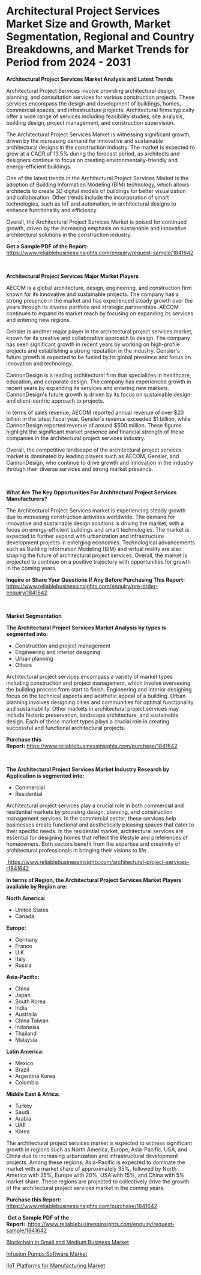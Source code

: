 <p><h1>Architectural Project Services Market Size and Growth, Market Segmentation, Regional and Country Breakdowns, and Market Trends for Period from 2024 -  2031</h1></p><p><strong>Architectural Project Services Market Analysis and Latest Trends</strong></p>
<p><p>Architectural Project Services involve providing architectural design, planning, and consultation services for various construction projects. These services encompass the design and development of buildings, homes, commercial spaces, and infrastructure projects. Architectural firms typically offer a wide range of services including feasibility studies, site analysis, building design, project management, and construction supervision.</p><p>The Architectural Project Services Market is witnessing significant growth, driven by the increasing demand for innovative and sustainable architectural designs in the construction industry. The market is expected to grow at a CAGR of 13.5% during the forecast period, as architects and designers continue to focus on creating environmentally-friendly and energy-efficient buildings.</p><p>One of the latest trends in the Architectural Project Services Market is the adoption of Building Information Modeling (BIM) technology, which allows architects to create 3D digital models of buildings for better visualization and collaboration. Other trends include the incorporation of smart technologies, such as IoT and automation, in architectural designs to enhance functionality and efficiency.</p><p>Overall, the Architectural Project Services Market is poised for continued growth, driven by the increasing emphasis on sustainable and innovative architectural solutions in the construction industry.</p></p>
<p><strong>Get a Sample PDF of the Report:&nbsp;</strong> <a href="https://www.reliablebusinessinsights.com/enquiry/request-sample/1841642">https://www.reliablebusinessinsights.com/enquiry/request-sample/1841642</a></p>
<p>&nbsp;</p>
<p><strong>Architectural Project Services Major Market Players</strong></p>
<p><p>AECOM is a global architecture, design, engineering, and construction firm known for its innovative and sustainable projects. The company has a strong presence in the market and has experienced steady growth over the years through its diverse portfolio and strategic partnerships. AECOM continues to expand its market reach by focusing on expanding its services and entering new regions.</p><p>Gensler is another major player in the architectural project services market, known for its creative and collaborative approach to design. The company has seen significant growth in recent years by working on high-profile projects and establishing a strong reputation in the industry. Gensler's future growth is expected to be fueled by its global presence and focus on innovation and technology.</p><p>CannonDesign is a leading architectural firm that specializes in healthcare, education, and corporate design. The company has experienced growth in recent years by expanding its services and entering new markets. CannonDesign's future growth is driven by its focus on sustainable design and client-centric approach to projects.</p><p>In terms of sales revenue, AECOM reported annual revenue of over $20 billion in the latest fiscal year. Gensler's revenue exceeded $1 billion, while CannonDesign reported revenue of around $500 million. These figures highlight the significant market presence and financial strength of these companies in the architectural project services industry.</p><p>Overall, the competitive landscape of the architectural project services market is dominated by leading players such as AECOM, Gensler, and CannonDesign, who continue to drive growth and innovation in the industry through their diverse services and strong market presence.</p></p>
<p>&nbsp;</p>
<p><strong>What Are The Key Opportunities For Architectural Project Services Manufacturers?</strong></p>
<p><p>The Architectural Project Services market is experiencing steady growth due to increasing construction activities worldwide. The demand for innovative and sustainable design solutions is driving the market, with a focus on energy-efficient buildings and smart technologies. The market is expected to further expand with urbanization and infrastructure development projects in emerging economies. Technological advancements such as Building Information Modeling (BIM) and virtual reality are also shaping the future of architectural project services. Overall, the market is projected to continue on a positive trajectory with opportunities for growth in the coming years.</p></p>
<p><strong>Inquire or Share Your Questions If Any Before Purchasing This Report:</strong> <a href="https://www.reliablebusinessinsights.com/enquiry/pre-order-enquiry/1841642">https://www.reliablebusinessinsights.com/enquiry/pre-order-enquiry/1841642</a></p>
<p>&nbsp;</p>
<p><strong>Market Segmentation</strong></p>
<p><strong>The Architectural Project Services Market Analysis by types is segmented into:</strong></p>
<p><ul><li>Construction and project management</li><li>Engineering and interior designing</li><li>Urban planning</li><li>Others</li></ul></p>
<p><p>Architectural project services encompass a variety of market types including construction and project management, which involve overseeing the building process from start to finish. Engineering and interior designing focus on the technical aspects and aesthetic appeal of a building. Urban planning involves designing cities and communities for optimal functionality and sustainability. Other markets in architectural project services may include historic preservation, landscape architecture, and sustainable design. Each of these market types plays a crucial role in creating successful and functional architectural projects.</p></p>
<p><strong>Purchase this Report:&nbsp;</strong><a href="https://www.reliablebusinessinsights.com/purchase/1841642">https://www.reliablebusinessinsights.com/purchase/1841642</a></p>
<p>&nbsp;</p>
<p><strong>The Architectural Project Services Market Industry Research by Application is segmented into:</strong></p>
<p><ul><li>Commercial</li><li>Residential</li></ul></p>
<p><p>Architectural project services play a crucial role in both commercial and residential markets by providing design, planning, and construction management services. In the commercial sector, these services help businesses create functional and aesthetically pleasing spaces that cater to their specific needs. In the residential market, architectural services are essential for designing homes that reflect the lifestyle and preferences of homeowners. Both sectors benefit from the expertise and creativity of architectural professionals in bringing their visions to life.</p></p>
<p><a href="https://www.reliablebusinessinsights.com/architectural-project-services-r1841642">&nbsp;https://www.reliablebusinessinsights.com/architectural-project-services-r1841642</a></p>
<p><strong>In terms of Region, the Architectural Project Services Market Players available by Region are:</strong></p>
<p>
    <p> <strong> North America: </strong>
        <ul>
            <li>United States</li>
            <li>Canada</li>
        </ul>
        </p> 
    <p> <strong> Europe: </strong>
        <ul>
            <li>Germany</li>
            <li>France</li>
            <li>U.K.</li>
            <li>Italy</li>
            <li>Russia</li>
        </ul>
        </p> 
    <p> <strong> Asia-Pacific: </strong>
        <ul>
            <li>China</li>
            <li>Japan</li>
            <li>South Korea</li>
            <li>India</li>
            <li>Australia</li>
            <li>China Taiwan</li>
            <li>Indonesia</li>
            <li>Thailand</li>
            <li>Malaysia</li>
        </ul>
        </p> 
    <p> <strong> Latin America: </strong>
        <ul>
            <li>Mexico</li>
            <li>Brazil</li>
            <li>Argentina Korea</li>
            <li>Colombia</li>
        </ul>
        </p> 
    <p> <strong> Middle East & Africa: </strong>
        <ul>
            <li>Turkey</li>
            <li>Saudi</li>
            <li>Arabia</li>
            <li>UAE</li>
            <li>Korea</li>
        </ul>
    </p>
    </p>
<p><p>The architectural project services market is expected to witness significant growth in regions such as North America, Europe, Asia-Pacific, USA, and China due to increasing urbanization and infrastructural development projects. Among these regions, Asia-Pacific is expected to dominate the market with a market share of approximately 35%, followed by North America with 25%, Europe with 20%, USA with 15%, and China with 5% market share. These regions are projected to collectively drive the growth of the architectural project services market in the coming years.</p></p>
<p><strong>Purchase this Report: </strong><a href="https://www.reliablebusinessinsights.com/purchase/1841642">https://www.reliablebusinessinsights.com/purchase/1841642</a></p>
<p>&nbsp;<strong>Get a Sample PDF of the Report:&nbsp;&nbsp;</strong><a href="https://www.reliablebusinessinsights.com/enquiry/request-sample/1841642">https://www.reliablebusinessinsights.com/enquiry/request-sample/1841642</a></p>
<p><strong></strong></p>
<p><p><a href="https://github.com/itulahketika112/Market-Research-Report-List-1/blob/main/blockchain-in-small-and-medium-business-market.md">Blockchain in Small and Medium Business Market</a></p><p><a href="https://github.com/waylose1223/Market-Research-Report-List-1/blob/main/infusion-pumps-software-market.md">Infusion Pumps Software Market</a></p><p><a href="https://github.com/sardarp081/Market-Research-Report-List-1/blob/main/iiot-platforms-for-manufacturing-market.md">IIoT Platforms for Manufacturing Market</a></p></p>